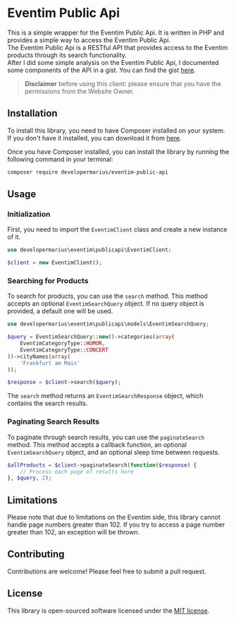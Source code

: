 # Eventim Public Api

This is a simple wrapper for the Eventim Public Api. It is written in PHP and provides a simple way to access the Eventim Public Api.  
The Eventim Public Api is a RESTful API that provides access to the Eventim products through its search functionality.  
After I did some simple analysis on the Eventim Public Api, I documented some components of the API in a gist. You can find the gist [here](https://gist.github.com/DeveloperMarius/7e8aff4c69ccbf59238d76163c86d9c9).

> **Disclaimer** before using this client: please ensure that you have the permissions from the Website Owner.

## Installation

To install this library, you need to have Composer installed on your system. If you don't have it installed, you can download it from [here](https://getcomposer.org/).

Once you have Composer installed, you can install the library by running the following command in your terminal:

```bash
composer require developermarius/eventim-public-api
```

## Usage

### Initialization

First, you need to import the `EventimClient` class and create a new instance of it.

```php
use developermarius\eventim\publicapi\EventimClient;

$client = new EventimClient();
```

### Searching for Products

To search for products, you can use the `search` method. This method accepts an optional `EventimSearchQuery` object. If no query object is provided, a default one will be used.

```php
use developermarius\eventim\publicapi\models\EventimSearchQuery;

$query = EventimSearchQuery::new()->categories(array(
    EventimCategoryType::HUMOR,
    EventimCategoryType::CONCERT
))->cityNames(array(
    'Frankfurt am Main'
));

$response = $client->search($query);
```

The `search` method returns an `EventimSearchResponse` object, which contains the search results.

### Paginating Search Results

To paginate through search results, you can use the `paginateSearch` method. This method accepts a callback function, an optional `EventimSearchQuery` object, and an optional sleep time between requests.

```php
$allProducts = $client->paginateSearch(function($response) {
    // Process each page of results here
}, $query, 2);
```

## Limitations

Please note that due to limitations on the Eventim side, this library cannot handle page numbers greater than 102. If you try to access a page number greater than 102, an exception will be thrown.

## Contributing

Contributions are welcome! Please feel free to submit a pull request.

## License

This library is open-sourced software licensed under the [MIT license](http://opensource.org/licenses/MIT).
